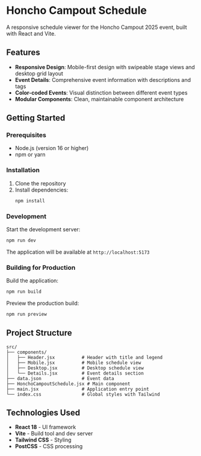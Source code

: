 # Honcho Campout Schedule

A responsive schedule viewer for the Honcho Campout 2025 event, built with React and Vite.

## Features

- **Responsive Design**: Mobile-first design with swipeable stage views and desktop grid layout
- **Event Details**: Comprehensive event information with descriptions and tags
- **Color-coded Events**: Visual distinction between different event types
- **Modular Components**: Clean, maintainable component architecture

## Getting Started

### Prerequisites

- Node.js (version 16 or higher)
- npm or yarn

### Installation

1. Clone the repository
2. Install dependencies:
   ```bash
   npm install
   ```

### Development

Start the development server:

```bash
npm run dev
```

The application will be available at `http://localhost:5173`

### Building for Production

Build the application:

```bash
npm run build
```

Preview the production build:

```bash
npm run preview
```

## Project Structure

```
src/
├── components/
│   ├── Header.jsx          # Header with title and legend
│   ├── Mobile.jsx          # Mobile schedule view
│   ├── Desktop.jsx         # Desktop schedule view
│   └── Details.jsx         # Event details section
├── data.json               # Event data
├── HonchoCampoutSchedule.jsx # Main component
├── main.jsx                # Application entry point
└── index.css               # Global styles with Tailwind
```

## Technologies Used

- **React 18** - UI framework
- **Vite** - Build tool and dev server
- **Tailwind CSS** - Styling
- **PostCSS** - CSS processing
